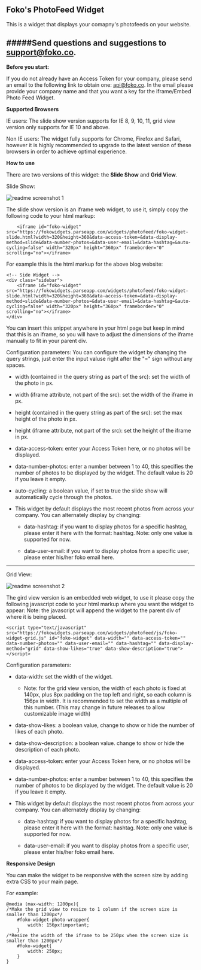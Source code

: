 Foko's PhotoFeed Widget
-------------------------------

This is a widget that displays your comapny's photofeeds on your website.

#####Send questions and suggestions to <a href="mailto:support@foko.co" target="_top">support@foko.co.</a>
-------------------------------

**Before you start:** 
<p>
If you do not already have an Access Token for your company, please send an email to the following link to obtain one:
<a href="mailto:api@foko.co?Subject=Request%20Access%20Token" target="_top">
api@foko.co</a>. In the email please provide your company name and that you want a key for the iframe/Embed Photo Feed Widget.
</p>

**Supported Browsers**

IE users: The slide show version supports for IE 8, 9, 10, 11, grid view version only supports for IE 10 and above.

Non IE users: The widget fully supports for Chrome, Firefox and Safari, however it is highly recommended to upgrade to the latest version of these browsers in order to achieve optimal experience.

**How to use**

There are two versions of this widget: the **Slide Show** and **Grid View**.

Slide Show:

![readme screenshot 1](https://files.foko.co/Foko%20PhotoFeed%20Wordpress%20Widget/Readme%20Pictures/foko-general-widget-readme-1.png)

The slide show version is an iframe web widget, to use it, simply copy the following code to your html markup:

        <iframe id="foko-widget" src="https://fokowidgets.parseapp.com/widgets/photofeed/foko-widget-slide.html?width=320&height=360&data-access-token=&data-display-method=slide&data-number-photos=&data-user-email=&data-hashtag=&auto-cycling=false" width="320px" height="360px" frameborder="0" scrolling="no"></iframe>
 
For example this is the html markup for the above blog website:

	<!-- Side Widget -->
	<div class="sidebar">
	    <iframe id="foko-widget" src="https://fokowidgets.parseapp.com/widgets/photofeed/foko-widget-slide.html?width=320&height=360&data-access-token=&data-display-method=slide&data-number-photos=&data-user-email=&data-hashtag=&auto-cycling=false" width="320px" height="360px" frameborder="0" scrolling="no"></iframe>
	</div>

You can insert this snippet anywhere in your html page but keep in mind that this is an iframe, so you will have to adjust the dimensions of the iframe manually to fit in your parent div.

Configuration parameters:
You can configure the widget by changing the query strings, just enter the input valuse right after the "=" sign without any spaces.

- width (contained in the query string as part of the src): set the width of the photo in px.

- width (iframe attribute, not part of the src): set the width of the iframe in px.

- height (contained in the query string as part of the src): set the max height of the photo in px.

- height (iframe attribute, not part of the src): set the height of the iframe in px.

- data-access-token: enter your Access Token here, or no photos will be displayed.

- data-number-photos: enter a number between 1 to 40, this specifies the number of photos to be displayed by the widget. The default value is 20 if you leave it empty.

- auto-cycling: a boolean value, if set to true the slide show will automatically cycle through the photos.

- This widget by default displays the most recent photos from across your company. You can alternately display by changing:
  
   - data-hashtag: if you want to display photos for a specific hashtag, please enter it here with the format: hashtag. Note: only one value is supported for now.

   - data-user-email: if you want to display photos from a specific user, please enter his/her foko email here.

-------------------------------

Grid View:

![readme screenshot 2](https://files.foko.co/Foko%20PhotoFeed%20Wordpress%20Widget/Readme%20Pictures/foko-general-widget-readme-2.png)

The gird view version is an embedded web widget, to use it please copy the following javascript code to your html markup where you want the widget to appear:
Note: the javascript will append the widget to the parent div of where it is being placed.

	<script type="text/javascript" src="https://fokowidgets.parseapp.com/widgets/photofeed/js/foko-widget-grid.js" id="foko-widget" data-width="" data-access-token="" data-number-photos="" data-user-email="" data-hashtag="" data-display-method="grid" data-show-likes="true" data-show-description="true"></script>

Configuration parameters:

- data-width: set the width of the widget.
	- Note: for the grid view version, the width of each photo is fixed at 140px, plus 8px padding on the top left and right, so each column is 156px in width. It is recommended  to set the width as a multiple of this number. (This may change in future releases to allow customizable image width)

- data-show-likes: a boolean value, change to show or hide the number of likes of each photo.

- data-show-description: a boolean value. change to show or hide the description of each photo.

- data-access-token: enter your Access Token here, or no photos will be displayed.

- data-number-photos: enter a number between 1 to 40, this specifies the number of photos to be displayed by the widget. The default value is 20 if you leave it empty.

- This widget by default displays the most recent photos from across your company. You can alternately display by changing:
  
   - data-hashtag: if you want to display photos for a specific hashtag, please enter it here with the format: hashtag. Note: only one value is supported for now.

   - data-user-email: if you want to display photos from a specific user, please enter his/her foko email here.

**Responsive Design**

You can make the widget to be responsive with the screen size by adding extra CSS to your main page.

For example:

	@media (max-width: 1200px){
	/*Make the grid view to resize to 1 column if the screen size is smaller than 1200px*/
		#foko-widget-photo-wrapper{
			width: 156px!important;
		}
	/*Resize the width of the iframe to be 250px when the screen size is smaller than 1200px*/
		#foko-widget{
			width: 250px;
		}
	}

